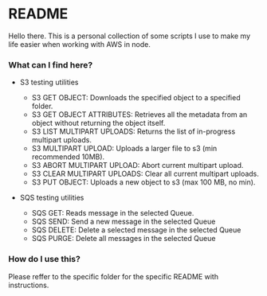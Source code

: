 # README #

Hello there.
This is a personal collection of some scripts I use to make my life easier when working with AWS in node.

### What can I find here? ###

* S3 testing utilities
  - S3 GET OBJECT: Downloads the specified object to a specified folder.
  - S3 GET OBJECT ATTRIBUTES: Retrieves all the metadata from an object without returning the object itself. 
  - S3 LIST MULTIPART UPLOADS: Returns the list of in-progress multipart uploads.
  - S3 MULTIPART UPLOAD: Uploads a larger file to s3 (min recommended 10MB).
  - S3 ABORT MULTIPART UPLOAD: Abort current multipart upload.
  - S3 CLEAR MULTIPART UPLOADS: Clear all current multipart uploads.
  - S3 PUT OBJECT: Uploads a new object to s3 (max 100 MB, no min).

* SQS testing utilities
  - SQS GET: Reads message in the selected Queue.
  - SQS SEND: Send a new message in the selected Queue
  - SQS DELETE: Delete a selected message in the selected Queue
  - SQS PURGE: Delete all messages in the selected Queue

### How do I use this? ###

Please reffer to the specific folder for the specific README with instructions.

